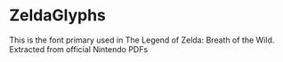 # ZeldaGlyphs
This is the font primary used in The Legend of Zelda: Breath of the Wild. Extracted from official Nintendo PDFs
